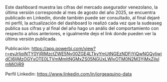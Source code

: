Este dashboard muestra las cifras del mercado asegurador venezolano, la última versión corresponde al mes de agosto del año 2025, se encuentra publicado en Linkedin, donde también puede ser 
consultado, al final dejaré mi perfil, la actualización del dashboard lo realizó cada vez que la sudeaseg publica sus cifras y al final del año hago un anális del comportamiento con respecto
a años anteriores, e igualmente dejo el link donde pueden ver la última versión publicada. 

Publicación: https://app.powerbi.com/view?r=eyJrIjoiNTY0YjRlMzctZWE5Ny00ZGE4LTkyYmUtNGEzNDFjYjQwNGQyIiwidCI6IjMzOGYxOTE0LTVmMmItNGMxZS05NGUxLWIyOTM0N2M3YjMxZiIsImMiOjR9 

Perfil Linkedin: https://www.linkedin.com/in/jorgeaquino-data 
